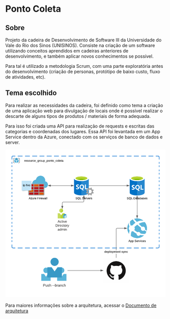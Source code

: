 # Ponto Coleta #

## Sobre ## 

Projeto da cadeira de Desenvolvimento de Software III da Universidade do Vale do Rio dos Sinos (UNISINOS). 
Consiste na criação de um software utilizando conceitos aprendidos em cadeiras anteriores de desenvolvimento, e também aplicar novos conhecimentos se possível.

Para tal é utilizado a metodologia Scrum, com uma parte exploratória antes do desenvolvimento (criação de personas, protótipo de baixo custo, fluxo de atividades, etc).


## Tema escolhido ##

Para realizar as necessidades da cadeira, foi definido como tema a criação de uma aplicação web para divulgação de locais onde é possível realizar o descarte de alguns tipos de produtos / materiais de forma adequada.

Para isso foi criada uma API para realização de requests e escritas das categorias e coordenadas dos lugares. Essa API foi levantada em um App Service dentro da Azure, conectado com os serviços de banco de dados e server.

![Diagrama de arquitetura da API](Docs/img/arq_azure.png)

Para maiores informações sobre a arquitetura, acessar o [Documento de arquitetura](Docs/DAS.md)
